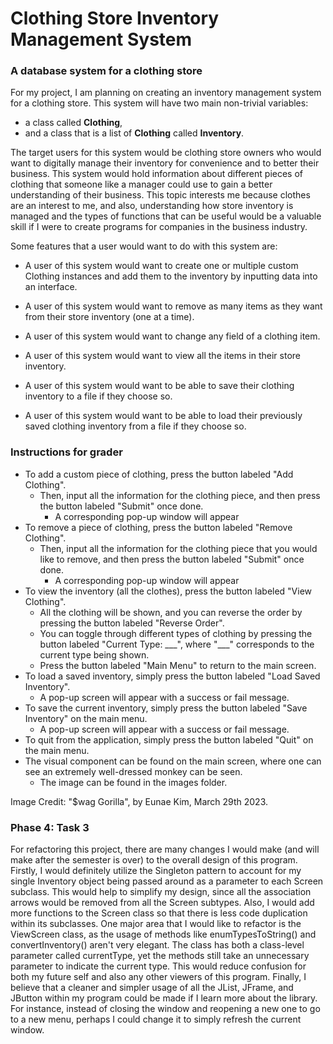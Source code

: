 # Clothing Store Inventory Management System

### A database system for a clothing store

For my project, I am planning on creating an inventory management system for a clothing store. This system will have 
two main non-trivial variables:
- a class called **Clothing**,
- and a class that is a list of **Clothing** called **Inventory**.

The target users for this system would be clothing store owners who would want to digitally manage their 
inventory for convenience and to better their business. This system would hold information about different pieces of 
clothing that someone like a manager could use to gain a better understanding of their business. This topic interests me
because clothes are an interest to me, and also, understanding how store inventory is managed and the types of functions
that can be useful would be a valuable skill if I were to create programs for companies in the business industry.

Some features that a user would want to do with this system are: 
- A user of this system would want to create one or multiple custom Clothing instances and add them to the inventory by inputting data
into an interface.

- A user of this system would want to remove as many items as they want from their store inventory (one at a time).

- A user of this system would want to change any field of a clothing item.

- A user of this system would want to view all the items in their store inventory.

- A user of this system would want to be able to save their clothing inventory to a file if they choose so.

- A user of this system would want to be able to load their previously saved clothing inventory from a file if they choose so.

### Instructions for grader
- To add a custom piece of clothing, press the button labeled "Add Clothing".
  - Then, input all the information for the clothing piece, and then press the button labeled "Submit" once done.
    - A corresponding pop-up window will appear
- To remove a piece of clothing, press the button labeled "Remove Clothing".
  - Then, input all the information for the clothing piece that you would like to remove, and then press the button labeled "Submit" once done.
    - A corresponding pop-up window will appear
- To view the inventory (all the clothes), press the button labeled "View Clothing".
  - All the clothing will be shown, and you can reverse the order by pressing the button labeled "Reverse Order".
  - You can toggle through different types of clothing by pressing the button labeled "Current Type: \_\_\_", where "___" corresponds to the current type being shown.
  - Press the button labeled "Main Menu" to return to the main screen.
- To load a saved inventory, simply press the button labeled "Load Saved Inventory".
  - A pop-up screen will appear with a success or fail message.
- To save the current inventory, simply press the button labeled "Save Inventory" on the main menu.
  - A pop-up screen will appear with a success or fail message.
- To quit from the application, simply press the button labeled "Quit" on the main menu.
- The visual component can be found on the main screen, where one can see an extremely well-dressed monkey can be seen.
  - The image can be found in the images folder.

Image Credit: "$wag Gorilla", by Eunae Kim, March 29th 2023. 


### Phase 4: Task 3
For refactoring this project, there are many changes I would make (and will make after the semester is over) to the overall design of this program.
Firstly, I would definitely utilize the Singleton pattern to account for my single Inventory object being passed around as a parameter to each Screen subclass. 
This would help to simplify my design, since all the association arrows would be removed from all the Screen subtypes.
Also, I would add more functions to the Screen class so that there is less code duplication within its subclasses. 
One major area that I would like to refactor is the ViewScreen class, as the usage of methods like enumTypesToString() and convertInventory() aren't very elegant. The class has both a class-level
parameter called currentType, yet the methods still take an unnecessary parameter to indicate the current type. This would reduce confusion for both my future self and also any other viewers of this program.
Finally, I believe that a cleaner and simpler usage of all the JList, JFrame, and JButton within my program could be made if I learn more about the library. For instance,
instead of closing the window and reopening a new one to go to a new menu, perhaps I could change it to simply refresh the current window.